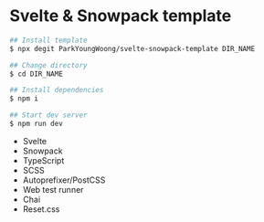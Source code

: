 # Svelte & Snowpack template

```bash
## Install template
$ npx degit ParkYoungWoong/svelte-snowpack-template DIR_NAME

## Change directory
$ cd DIR_NAME

## Install dependencies
$ npm i

## Start dev server
$ npm run dev
```

- Svelte
- Snowpack
- TypeScript
- SCSS
- Autoprefixer/PostCSS
- Web test runner
- Chai
- Reset.css
